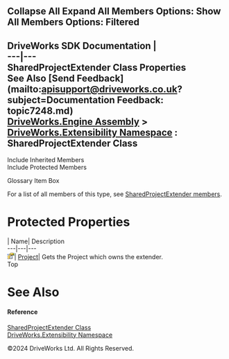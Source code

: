        

 Collapse All Expand All  Members Options: Show All  Members Options: Filtered   
---  
DriveWorks SDK Documentation  |   
---|---  
SharedProjectExtender Class Properties   
See Also [Send Feedback](mailto:apisupport@driveworks.co.uk?subject=Documentation Feedback: topic7248.md)  
[DriveWorks.Engine Assembly](topic2156.md) > [DriveWorks.Extensibility Namespace](topic7150.md) : SharedProjectExtender Class  
---  
  
Include Inherited Members    
Include Protected Members    


Glossary Item Box

For a list of all members of this type, see [SharedProjectExtender members](topic7249.md).

# Protected Properties

| Name| Description  
---|---|---  
![Protected Property](dotnetimages/protectedProperty.gif)| [Project](topic7255.md)| Gets the Project which owns the extender.   
Top

# See Also

#### Reference

[SharedProjectExtender Class](topic7248.md)   
[DriveWorks.Extensibility Namespace](topic7150.md)

©2024 DriveWorks Ltd. All Rights Reserved.
